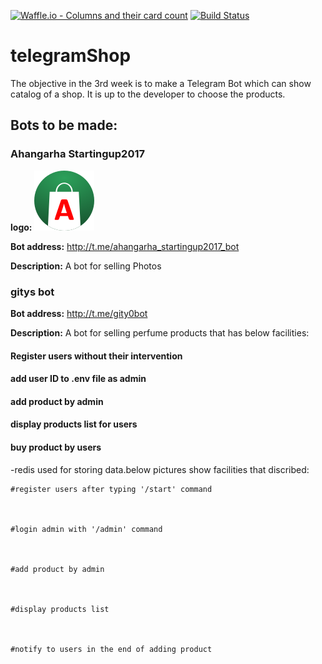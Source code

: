 [![Waffle.io - Columns and their card count](https://badge.waffle.io/Startingup2017python2/telegramShop.svg?columns=all)](https://waffle.io/Startingup2017python2/telegramShop)
[![Build Status](https://travis-ci.org/Startingup2017python2/telegramShop.svg?branch=master)](https://travis-ci.org/Startingup2017python2/telegramShop)
# telegramShop
The objective in the 3rd week is to make a Telegram Bot which can show catalog of a shop.
It is up to the developer to choose the products.
## Bots to be made:

### Ahangarha Startingup2017

__logo:__ ![Ahangarha StartingUp2017 bot logo](ahangarha_bot_logo.png "Ahangarha StartingUp2017 bot logo")

__Bot address:__ http://t.me/ahangarha_startingup2017_bot

__Description:__ A bot for selling Photos



### gitys bot


__Bot address:__ http://t.me/gity0bot

__Description:__ A bot for selling perfume products that has below facilities:

#### Register users without their intervention
#### add user ID to .env file as admin
#### add product by admin
#### display products list for users 
#### buy product by users
	
-redis used for storing data.below pictures show facilities that discribed:

	#register users after typing '/start' command



	#login admin with '/admin' command



	#add product by admin



	#display products list



	#notify to users in the end of adding product
	
	



   






